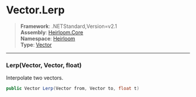 # Vector.Lerp

> **Framework**: .NETStandard,Version=v2.1  
> **Assembly**: [Heirloom.Core][0]  
> **Namespace**: [Heirloom][0]  
> **Type**: [Vector][1]  

--------------------------------------------------------------------------------

### Lerp(Vector, Vector, float)

Interpolate two vectors.

```cs
public Vector Lerp(Vector from, Vector to, float t)
```

[0]: ../Heirloom.Core.md
[1]: Heirloom.Vector.md
